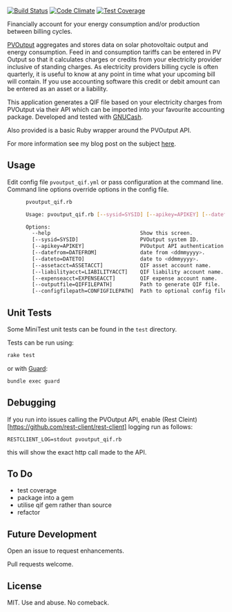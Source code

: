 [![Build Status](https://travis-ci.org/jonbartlett/pvoutput-qif.svg?branch=master)](https://travis-ci.org/jonbartlett/pvoutput-qif)
[![Code Climate](https://codeclimate.com/github/jonbartlett/pvoutput-qif/badges/gpa.svg)](https://codeclimate.com/github/jonbartlett/pvoutput-qif)
[![Test Coverage](https://codeclimate.com/github/jonbartlett/pvoutput-qif/badges/coverage.svg)](https://codeclimate.com/github/jonbartlett/pvoutput-qif/coverage)

Financially account for your energy consumption and/or production between billing cycles.

[PVOutput](http://pvoutput.org) aggregates and stores data on solar photovoltaic output and energy consumption. Feed in and consumption tariffs can be entered in PV Output so that it calculates charges or credits from your electricity provider inclusive of standing charges. As electricity providers billing cycle is often quarterly, it is useful to know at any point in time what your upcoming bill will contain. If you use accounting software this credit or debit amount can be entered as an asset or a liability.

This application generates a QIF file based on your electricity charges from PVOutput via their API which can be imported into your favourite accounting package. Developed and tested with [GNUCash](http://www.gnucash.org/).

Also provided is a basic Ruby wrapper around the PVOutput API.

For more information see my blog post on the subject [here](http://www.jonbartlett.org/notes/electricity-consumption-generation-accounting/).

## Usage

Edit config file ```pvoutput_qif.yml``` or pass configuration at the command line. Command line options override options in the config file.

```bash
      pvoutput_qif.rb

      Usage: pvoutput_qif.rb [--sysid=SYSID] [--apikey=APIKEY] [--datefrom=DATEFROM] [--dateto=DATETO] [--assetacct=ASSETACCT] [--liabilityacct=LIABILITYACCT] [--expenseacct=EXPENSEACCT] [--outputfile=QIFFILEPATH] [--configfilepath=CONFIGFILEPATH]

      Options:
        --help                             Show this screen.
        [--sysid=SYSID]                    PVOutput system ID.
        [--apikey=APIKEY]                  PVOutput API authentication key.
        [--datefrom=DATEFROM]              date from <ddmmyyyy>.
        [--dateto=DATETO]                  date to <ddmmyyyy>.
        [--assetacct=ASSETACCT]            QIF asset account name.
        [--liabilityacct=LIABILITYACCT]    QIF liability account name.
        [--expenseacct=EXPENSEACCT]        QIF expense account name.
        [--outputfile=QIFFILEPATH]         Path to generate QIF file.
        [--configfilepath=CONFIGFILEPATH]  Path to optional config file [default: pvoutput_qif.yml]
```

## Unit Tests

Some MiniTest unit tests can be found in the ```test``` directory.

Tests can be run using:

```bash
rake test
```

or with [Guard](https://github.com/guard/guard):

```bash
bundle exec guard
```

## Debugging

If you run into issues calling the PVOutput API, enable (Rest Cleint)[https://github.com/rest-client/rest-client] logging run as follows:

```RESTCLIENT_LOG=stdout pvoutput_qif.rb```

this will show the exact http call made to the API.

## To Do

* test coverage
* package into a gem
* utilise qif gem rather than source
* refactor

## Future Development

Open an issue to request enhancements. 

Pull requests welcome.

## License

MIT. Use and abuse. No comeback.

